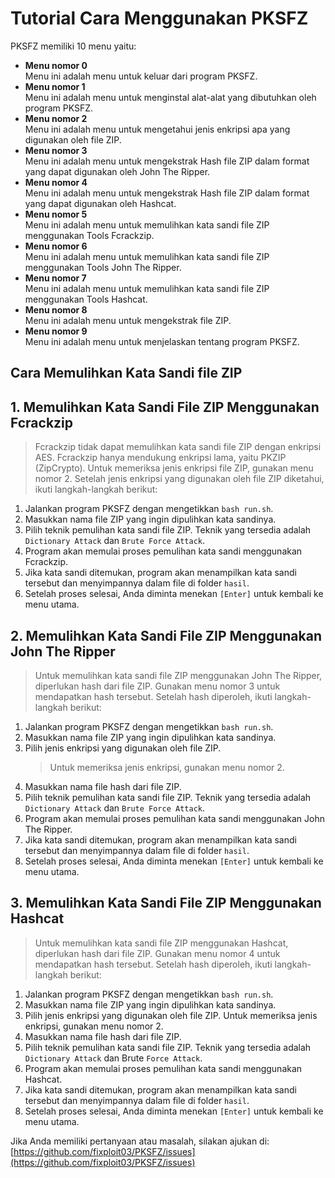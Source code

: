 # Tutorial Cara Menggunakan PKSFZ

PKSFZ memiliki 10 menu yaitu:

- **Menu nomor 0**  
  Menu ini adalah menu untuk keluar dari program PKSFZ.
- **Menu nomor 1**  
  Menu ini adalah menu untuk menginstal alat-alat yang dibutuhkan oleh program PKSFZ.
- **Menu nomor 2**  
  Menu ini adalah menu untuk mengetahui jenis enkripsi apa yang digunakan oleh file ZIP.
- **Menu nomor 3**  
  Menu ini adalah menu untuk mengekstrak Hash file ZIP dalam format yang dapat digunakan oleh John The Ripper.
- **Menu nomor 4**  
  Menu ini adalah menu untuk mengekstrak Hash file ZIP dalam format yang dapat digunakan oleh Hashcat.
- **Menu nomor 5**  
  Menu ini adalah menu untuk memulihkan kata sandi file ZIP menggunakan Tools Fcrackzip.
- **Menu nomor 6**  
  Menu ini adalah menu untuk memulihkan kata sandi file ZIP menggunakan Tools John The Ripper.
- **Menu nomor 7**  
  Menu ini adalah menu untuk memulihkan kata sandi file ZIP menggunakan Tools Hashcat.
- **Menu nomor 8**  
  Menu ini adalah menu untuk mengekstrak file ZIP.
- **Menu nomor 9**  
  Menu ini adalah menu untuk menjelaskan tentang program PKSFZ.

## Cara Memulihkan Kata Sandi file ZIP

## 1. Memulihkan Kata Sandi File ZIP Menggunakan Fcrackzip

> Fcrackzip tidak dapat memulihkan kata sandi file ZIP dengan enkripsi AES. Fcrackzip hanya mendukung enkripsi lama, yaitu PKZIP (ZipCrypto). Untuk memeriksa jenis enkripsi file ZIP, gunakan menu nomor 2. Setelah jenis enkripsi yang digunakan oleh file ZIP diketahui, ikuti langkah-langkah berikut:

1. Jalankan program PKSFZ dengan mengetikkan `bash run.sh`.
2. Masukkan nama file ZIP yang ingin dipulihkan kata sandinya.
3. Pilih teknik pemulihan kata sandi file ZIP. Teknik yang tersedia adalah `Dictionary Attack` dan `Brute Force Attack`.
4. Program akan memulai proses pemulihan kata sandi menggunakan Fcrackzip.
5. Jika kata sandi ditemukan, program akan menampilkan kata sandi tersebut dan menyimpannya dalam file di folder `hasil`.
6. Setelah proses selesai, Anda diminta menekan `[Enter]` untuk kembali ke menu utama.

## 2. Memulihkan Kata Sandi File ZIP Menggunakan John The Ripper

> Untuk memulihkan kata sandi file ZIP menggunakan John The Ripper, diperlukan hash dari file ZIP. Gunakan menu nomor 3 untuk mendapatkan hash tersebut. Setelah hash diperoleh, ikuti langkah-langkah berikut:

1. Jalankan program PKSFZ dengan mengetikkan `bash run.sh`.
2. Masukkan nama file ZIP yang ingin dipulihkan kata sandinya.
3. Pilih jenis enkripsi yang digunakan oleh file ZIP.
   > Untuk memeriksa jenis enkripsi, gunakan menu nomor 2.
4. Masukkan nama file hash dari file ZIP.
5. Pilih teknik pemulihan kata sandi file ZIP. Teknik yang tersedia adalah `Dictionary Attack` dan `Brute Force Attack`.
6. Program akan memulai proses pemulihan kata sandi menggunakan John The Ripper.
7. Jika kata sandi ditemukan, program akan menampilkan kata sandi tersebut dan menyimpannya dalam file di folder `hasil`.
8. Setelah proses selesai, Anda diminta menekan `[Enter]` untuk kembali ke menu utama.
   
## 3. Memulihkan Kata Sandi File ZIP Menggunakan Hashcat

> Untuk memulihkan kata sandi file ZIP menggunakan Hashcat, diperlukan hash dari file ZIP. Gunakan menu nomor 4 untuk mendapatkan hash tersebut. Setelah hash diperoleh, ikuti langkah-langkah berikut:

1. Jalankan program PKSFZ dengan mengetikkan `bash run.sh`.
2. Masukkan nama file ZIP yang ingin dipulihkan kata sandinya.
3. Pilih jenis enkripsi yang digunakan oleh file ZIP.
   Untuk memeriksa jenis enkripsi, gunakan menu nomor 2.
4. Masukkan nama file hash dari file ZIP.
5. Pilih teknik pemulihan kata sandi file ZIP. Teknik yang tersedia adalah `Dictionary Attack` dan Brute `Force Attack`.
6. Program akan memulai proses pemulihan kata sandi menggunakan Hashcat.
7. Jika kata sandi ditemukan, program akan menampilkan kata sandi tersebut dan menyimpannya dalam file di folder `hasil`.
8. Setelah proses selesai, Anda diminta menekan `[Enter]` untuk kembali ke menu utama.

Jika Anda memiliki pertanyaan atau masalah, silakan ajukan di: [https://github.com/fixploit03/PKSFZ/issues](https://github.com/fixploit03/PKSFZ/issues)

